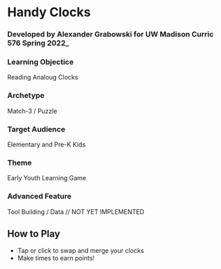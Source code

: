 # **Handy Clocks**
### Developed by Alexander Grabowski for UW Madison Curric 576 Spring 2022_

### **Learning Objectice**
Reading Analoug Clocks

### **Archetype**
Match-3 / Puzzle

### **Target Audience**
Elementary and Pre-K Kids

### **Theme**
Early Youth Learning Game

### **Advanced Feature**
Tool Building / Data // NOT YET IMPLEMENTED

## **How to Play**

- Tap or click to swap and merge your clocks
- Make times to earn points!
